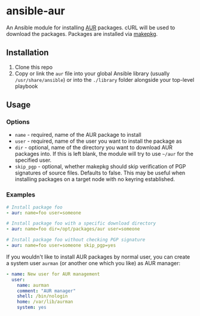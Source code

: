# ansible-aur

An Ansible module for installing [AUR](https://aur.archlinux.org/) packages.
cURL will be used to download the packages. Packages are installed via [makepkg](https://wiki.archlinux.org/index.php/Makepkg).


## Installation

1. Clone this repo
2. Copy or link the `aur` file into your global Ansible library (usually `/usr/share/ansible`) or into the `./library` folder alongside your top-level playbook

## Usage

### Options

* `name` - required, name of the AUR package to install
* `user` - required, name of the user you want to install the package as
* `dir` - optional, name of the directory you want to download AUR packages into. If this is left blank, the module will try to use `~/aur` for the specified user.
* `skip_pgp` - optional, whether makepkg should skip verification of PGP signatures of source files. Defaults to false. This may be useful when installing packages on a target node with no keyring established.

### Examples

```yaml
# Install package foo
- aur: name=foo user=someone

# Install package foo with a specific download directory
- aur: name=foo dir=/opt/packages/aur user=someone

# Install package foo without checking PGP signature
- aur: name=foo user=someone skip_pgp=yes

```

If you wouldn't like to install AUR packages by normal user, you can create a system user `aurman` (or another one which you like) as AUR manager:

```yaml
- name: New user for AUR management
  user:
    name: aurman
    comment: "AUR manager"
    shell: /bin/nologin
    home: /var/lib/aurman
    system: yes
```
